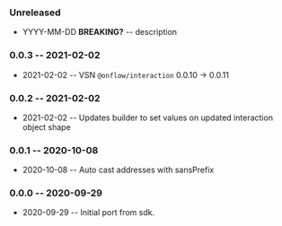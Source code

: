 ### Unreleased

- YYYY-MM-DD **BREAKING?** -- description

### 0.0.3 -- 2021-02-02

- 2021-02-02 -- VSN `@onflow/interaction` 0.0.10 -> 0.0.11

### 0.0.2 -- 2021-02-02

- 2021-02-02 -- Updates builder to set values on updated interaction object shape

### 0.0.1 -- 2020-10-08

- 2020-10-08 -- Auto cast addresses with sansPrefix

### 0.0.0 -- 2020-09-29

- 2020-09-29 -- Initial port from sdk.
